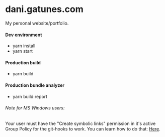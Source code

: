 dani.gatunes.com
==================

My personal website/portfolio.

#### Dev environment

 * yarn install
 * yarn start

#### Production build

 * yarn build

#### Production bundle analyzer

 * yarn build:report

###### Note for MS Windows users:

Your user must have the "Create symbolic links" permission in it's active Group Policy for the git-hooks to work. You can learn how to do that: [Here](https://superuser.com/a/105381).
